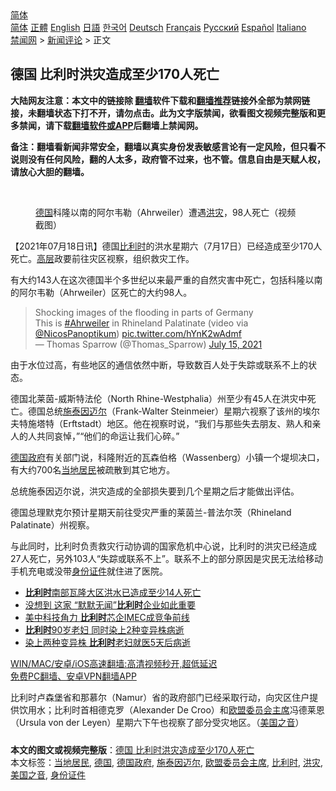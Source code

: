  <!-- 面包屑导航 --> <div class="breadcrumb"><!-- GTranslate: https://gtranslate.io/ -->  <div class="switcher notranslate">  <div class="selected">  <a href="#" onclick="return false;"> 简体</a>  </div>  <div class="option">  <a href="https://www.bannedbook.org" onclick="doGTranslate('zh-CN|zh-CN');jQuery('div.switcher div.selected a').html(jQuery(this).html());return false;" title="简体中文" class="nturl selected"> 简体</a>  <a href="https://www.bannedbook.org/zh-tw/" onclick="doGTranslate('zh-CN|zh-TW');jQuery('div.switcher div.selected a').html(jQuery(this).html());return false;" title="繁體中文" class="nturl"> 正體</a>  <a href="https://www.bannedbook.org/en/" onclick="doGTranslate('zh-CN|en');jQuery('div.switcher div.selected a').html(jQuery(this).html());return false;" title="English" class="nturl"> English</a>  <a href="https://www.bannedbook.org/ja/" onclick="doGTranslate('zh-CN|ja');jQuery('div.switcher div.selected a').html(jQuery(this).html());return false;" title="日本語" class="nturl"> 日語</a>  <a href="https://www.bannedbook.org/ko/" onclick="doGTranslate('zh-CN|ko');jQuery('div.switcher div.selected a').html(jQuery(this).html());return false;" title="한국어" class="nturl"> 한국어</a>  <a href="https://www.bannedbook.org/de/" onclick="doGTranslate('zh-CN|de');jQuery('div.switcher div.selected a').html(jQuery(this).html());return false;" title="Deutsch" class="nturl"> Deutsch</a>  <a href="https://www.bannedbook.org/fr/" onclick="doGTranslate('zh-CN|fr');jQuery('div.switcher div.selected a').html(jQuery(this).html());return false;" title="Français" class="nturl"> Français</a>  <a href="https://www.bannedbook.org/ru/" onclick="doGTranslate('zh-CN|ru');jQuery('div.switcher div.selected a').html(jQuery(this).html());return false;" title="Русский" class="nturl"> Русский</a>  <a href="https://www.bannedbook.org/es/" onclick="doGTranslate('zh-CN|es');jQuery('div.switcher div.selected a').html(jQuery(this).html());return false;" title="Español" class="nturl"> Español</a>  <a href="https://www.bannedbook.org/it/" onclick="doGTranslate('zh-CN|it');jQuery('div.switcher div.selected a').html(jQuery(this).html());return false;" title="Italiano" class="nturl"> Italiano</a>  </div>  </div>      <div class='breadcrumb-sub'><!-- Breadcrumb NavXT 6.3.0 --> <a href="https://www.bannedbook.org/" class="home">禁闻网</a> &gt; <a href="https://www.bannedbook.org/bnews/comments/" class="category">新闻评论</a> &gt; 正文</div></div><h2>德国 比利时洪灾造成至少170人死亡</h2> <p class="notice"><b>大陆网友注意：本文中的链接除 <a href="https://github.com/bannedbook/fanqiang" >翻墙</a>软件下载和<a href="https://github.com/killgcd/justmysocks/blob/master/README.md">翻墙推荐</a>链接外全部为禁网链接，未翻墙状态下打不开，请勿点击。此为文字版禁闻，欲看图文视频完整版和更多禁闻，请下载<a href="https://github.com/bannedbook/fanqiang">翻墙软件或APP</a>后翻墙上禁闻网。</p><p>备注：翻墙看新闻非常安全，翻墙以真实身份发表敏感言论有一定风险，但只看不说则没有任何风险，翻的人太多，政府管不过来，也不管。信息自由是天赋人权，请放心大胆的翻墙。</b></p>  <div class="entry"> <br /> <figure><a href="https://i2.wp.com/upload-images-bucket-v64rleca837do.s3.eu-west-1.amazonaws.com/wp-content/uploads/2021/07/18010623/Screen-Shot-2021-07-17-at-21.05.08.png?fit=1092%2C512&#038;ssl=1" data-caption="德国科隆以南的阿尔韦勒（Ahrweiler）遭遇洪灾，98人死亡（视频截图）"></a><figcaption class="wp-caption-text"><a href="https://www.bannedbook.org/bnews/tag/%e5%be%b7%e5%9b%bd/" class="st_tag internal_tag" rel="tag" title="标签 德国 下的日志">德国</a>科隆以南的阿尔韦勒（Ahrweiler）遭遇<a href="https://www.bannedbook.org/bnews/tag/%e6%b4%aa%e7%81%be/" class="st_tag internal_tag" rel="tag" title="标签 洪灾 下的日志">洪灾</a>，98人死亡（视频截图）</figcaption></figure> <p>【2021年07月18日讯】德国<a href="https://www.bannedbook.org/bnews/tag/%e6%af%94%e5%88%a9%e6%97%b6/" class="st_tag internal_tag" rel="tag" title="标签 比利时 下的日志">比利时</a>的洪水星期六（7月17日）已经造成至少170人死亡。<span class='wp_keywordlink_affiliate'><a href="https://www.bannedbook.org/bnews/ccpdope/" title="中共高层内幕" target="_blank">高层</a></span>政要前往灾区视察，组织救灾工作。</p> <p>有大约143人在这次德国半个多世纪以来最严重的自然灾害中死亡，包括科隆以南的阿尔韦勒（Ahrweiler）区死亡的大约98人。</p>  <blockquote class="twitter-tweet" data-width="550" data-dnt="true"> Shocking images of the flooding in parts of Germany<br/> This is <a href="https://twitter.com/hashtag/Ahrweiler?src=hash&amp;ref_src=twsrc%5Etfw">#Ahrweiler</a> in Rhineland Palatinate (video via <a href="https://twitter.com/NicosPanoptikum?ref_src=twsrc%5Etfw">@NicosPanoptikum</a>) <a href="https://t.co/hYnK2wAdmf">pic.twitter.com/hYnK2wAdmf</a><br/> &mdash; Thomas Sparrow (@Thomas_Sparrow) <a href="https://twitter.com/Thomas_Sparrow/status/1415730189145935874?ref_src=twsrc%5Etfw">July 15, 2021</a><br/> </blockquote> <p>由于水位过高，有些地区的通信依然中断，导致数百人处于失踪或联系不上的状态。</p> <p>德国北莱茵-威斯特法伦（North Rhine-Westphalia）州至少有45人在洪灾中死亡。德国总统<a href="https://www.bannedbook.org/bnews/tag/%E6%96%BD%E6%B3%B0%E5%9B%A0%E8%BF%88%E5%B0%94/" class="st_tag internal_tag" rel="tag" title="标签 施泰因迈尔 下的日志">施泰因迈尔</a>（Frank-Walter Steinmeier）星期六视察了该州的埃尔夫特施塔特（Erftstadt）地区。他在视察时说，“我们与那些失去朋友、熟人和亲人的人共同哀悼，”“他们的命运让我们心碎。”</p>  <p><a href="https://www.bannedbook.org/bnews/tag/%E5%BE%B7%E5%9B%BD%E6%94%BF%E5%BA%9C/" class="st_tag internal_tag" rel="tag" title="标签 德国政府 下的日志">德国政府</a>有关部门说，科隆附近的瓦森伯格（Wassenberg）小镇一个堤坝决口，有大约700名<a href="https://www.bannedbook.org/bnews/tag/%E5%BD%93%E5%9C%B0%E5%B1%85%E6%B0%91/" class="st_tag internal_tag" rel="tag" title="标签 当地居民 下的日志">当地居民</a>被疏散到其它地方。</p> <p>总统施泰因迈尔说，洪灾造成的全部损失要到几个星期之后才能做出评估。</p>  <p>德国总理默克尔预计星期天前往受灾严重的莱茵兰-普法尔茨（Rhineland Palatinate）州视察。</p> <p>与此同时，比利时负责救灾行动协调的国家危机中心说，比利时的洪灾已经造成27人死亡，另外103人“失踪或联系不上”。联系不上的部分原因是灾民无法给移动手机充电或没带<a href="https://www.bannedbook.org/bnews/tag/%E8%BA%AB%E4%BB%BD%E8%AF%81%E4%BB%B6/" class="st_tag internal_tag" rel="tag" title="标签 身份证件 下的日志">身份证件</a>就住进了医院。</p>  <ul class='op-related-articles' title='相关阅读'> <li><a href='https://www.bannedbook.org/bnews/baitai/20210716/1588398.html' target='_blank'><b>比利时</b>南部瓦隆大区洪水已造成至少14人死亡</a></li> <li><a href='https://www.bannedbook.org/bnews/cnnews/20210714/1586999.html' target='_blank'>没想到 这家 “默默无闻”<b>比利时</b>企业如此重要</a></li> <li><a href='https://www.bannedbook.org/bnews/cnnews/20210714/1586821.html' target='_blank'>美中科技角力 <b>比利时</b>芯企IMEC成竞争前线</a></li> <li><a href='https://www.bannedbook.org/bnews/baitai/20210712/1585313.html' target='_blank'><b>比利时</b>90岁老妇 同时染上2种变异株病逝</a></li> <li><a href='https://www.bannedbook.org/bnews/cnnews/20210712/1585206.html' target='_blank'>染上两种变异株 <b>比利时</b>老妇就医5天后病逝</a></li> </ul> <p class="texttj"> <a href="https://github.com/bannedbook/fanqiang/wiki/V2ray%E6%9C%BA%E5%9C%BA" target="_blank">WIN/MAC/安卓/iOS高速翻墙:高清视频秒开,超低延迟</a><br/> <a href="https://github.com/bannedbook/fanqiang/wiki/%E7%A6%81%E9%97%BB%E7%BD%91%E5%AE%89%E5%8D%93%E7%BF%BB%E5%A2%99%E6%96%B0%E9%97%BBAPP" target="_blank">免费PC翻墙、安卓VPN翻墙APP</a></p><p>比利时卢森堡省和那慕尔（Namur）省的政府部门已经采取行动，向灾区住户提供饮用水；比利时首相德克罗（Alexander De Croo）和<a href="https://www.bannedbook.org/bnews/tag/%E6%AC%A7%E7%9B%9F%E5%A7%94%E5%91%98%E4%BC%9A%E4%B8%BB%E5%B8%AD/" class="st_tag internal_tag" rel="tag" title="标签 欧盟委员会主席 下的日志">欧盟委员会主席</a>冯德莱恩（Ursula von der Leyen）星期六下午也视察了部分受灾地区。（<a href="https://www.bannedbook.org/bnews/tag/%e7%be%8e%e5%9b%bd%e4%b9%8b%e9%9f%b3/" class="st_tag internal_tag" rel="tag" title="标签 美国之音 下的日志">美国之音</a>）</p><a name='sharetosocial'></a>  <div style="margin-bottom:5px;padding-bottom:5px;clear:both"> <div id="archive-pix-1" class="banner-ads"> <!-- AuctionX Display platform tag START --> <div id="26318x728x90x621x_ADSLOT2" clicktrack="%%CLICK_URL_ESC%%"></div> <!-- AuctionX Display platform tag END --> </div> <div id="archive-pix-2" class="banner-ads"> <!-- AuctionX Display platform tag START --> <div id="26315x300x250x621x_ADSLOT2" clicktrack="%%CLICK_URL_ESC%%"></div> <!-- AuctionX Display platform tag END --> </div> </div>    <div id="archive-pix-1" class="banner-ads"> <!-- AuctionX Display platform tag START --> <div id="26318x728x90x621x_ADSLOT3" clicktrack="%%CLICK_URL_ESC%%"></div> <!-- AuctionX Display platform tag END --> </div> <div><b>本文的图文或视频完整版</b>：<a href='https://www.bannedbook.org/bnews/comments/20210718/1589379.html'>德国 比利时洪灾造成至少170人死亡</a></div>  </div><!--END ENTRY--> <div class="postfooter"> <div>本文标签：<a href="https://www.bannedbook.org/bnews/tag/%E5%BD%93%E5%9C%B0%E5%B1%85%E6%B0%91/" rel="tag">当地居民</a>, <a href="https://www.bannedbook.org/bnews/tag/%e5%be%b7%e5%9b%bd/" rel="tag">德国</a>, <a href="https://www.bannedbook.org/bnews/tag/%E5%BE%B7%E5%9B%BD%E6%94%BF%E5%BA%9C/" rel="tag">德国政府</a>, <a href="https://www.bannedbook.org/bnews/tag/%E6%96%BD%E6%B3%B0%E5%9B%A0%E8%BF%88%E5%B0%94/" rel="tag">施泰因迈尔</a>, <a href="https://www.bannedbook.org/bnews/tag/%E6%AC%A7%E7%9B%9F%E5%A7%94%E5%91%98%E4%BC%9A%E4%B8%BB%E5%B8%AD/" rel="tag">欧盟委员会主席</a>, <a href="https://www.bannedbook.org/bnews/tag/%e6%af%94%e5%88%a9%e6%97%b6/" rel="tag">比利时</a>, <a href="https://www.bannedbook.org/bnews/tag/%e6%b4%aa%e7%81%be/" rel="tag">洪灾</a>, <a href="https://www.bannedbook.org/bnews/tag/%e7%be%8e%e5%9b%bd%e4%b9%8b%e9%9f%b3/" rel="tag">美国之音</a>, <a href="https://www.bannedbook.org/bnews/tag/%E8%BA%AB%E4%BB%BD%E8%AF%81%E4%BB%B6/" rel="tag">身份证件</a></div>  </div><!--END POSTFOOTER--> 